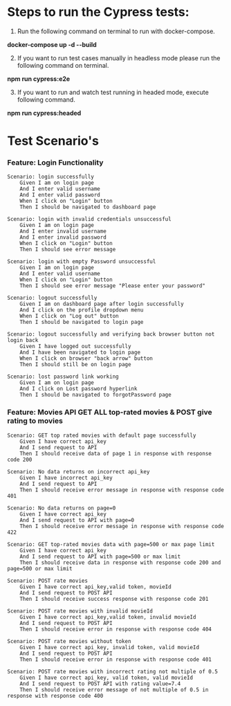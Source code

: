 # Steps to run the Cypress tests:

1) Run the following command on terminal to run with docker-compose.

**docker-compose up -d --build**

2) If you want to run test cases manually in headless mode please run the following command on terminal.

**npm run cypress:e2e**

3) If you want to run and watch test running in headed mode, execute following command.

**npm run cypress:headed**

# Test Scenario's

### Feature: Login Functionality

    Scenario: login successfully
        Given I am on login page
        And I enter valid username
        And I enter valid password
        When I click on "Login" button
        Then I should be navigated to dashboard page

    Scenario: login with invalid credentials unsuccessful
        Given I am on login page
        And I enter invalid username
        And I enter invalid password
        When I click on "Login" button
        Then I should see error message

    Scenario: login with empty Password unsuccessful
        Given I am on login page
        And I enter valid username
        When I click on "Login" button
        Then I should see error message "Please enter your password"   

    Scenario: logout successfully
        Given I am on dashboard page after login successfully
        And I click on the profile dropdown menu
        When I click on "Log out" button
        Then I should be navigated to login page

    Scenario: logout successfully and verifying back browser button not login back
        Given I have logged out successfully
        And I have been navigated to login page
        When I click on browser "back arrow" button
        Then I should still be on login page
    
    Scenario: lost password link working
        Given I am on login page
        And I click on Lost password hyperlink
        Then I should be navigated to forgotPassword page


### Feature: Movies API GET ALL top-rated movies & POST give rating to movies

    Scenario: GET top rated movies with default page successfully
        Given I have correct api_key
        And I send request to API
        Then I should receive data of page 1 in response with response code 200

    Scenario: No data returns on incorrect api_key
        Given I have incorrect api_key
        And I send request to API
        Then I should receive error message in response with response code 401

    Scenario: No data returns on page=0
        Given I have correct api_key
        And I send request to API with page=0
        Then I should receive error message in response with response code 422

    Scenario: GET top-rated movies data with page=500 or max page limit
        Given I have correct api_key
        And I send request to API with page=500 or max limit
        Then I should receive data in response with response code 200 and page=500 or max limit

    Scenario: POST rate movies
        Given I have correct api_key,valid token, movieId
        And I send request to POST API
        Then I should receive success response with response code 201

    Scenario: POST rate movies with invalid movieId
        Given I have correct api_key,valid token, invalid movieId
        And I send request to POST API
        Then I should receive error in response with response code 404

    Scenario: POST rate movies without token
        Given I have correct api_key, invalid token, valid movieId
        And I send request to POST API
        Then I should receive error in response with response code 401
    
    Scenario: POST rate movies with incorrect rating not multiple of 0.5
        Given I have correct api_key, valid token, valid movieId
        And I send request to POST API with rating value=7.4
        Then I should receive error message of not multiple of 0.5 in response with response code 400


    





